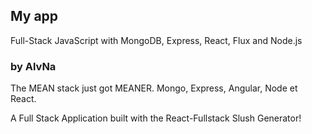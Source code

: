 ## My app ##

Full-Stack JavaScript with MongoDB, Express, React, Flux and Node.js

### by AlvNa ###


The MEAN stack just got MEANER. Mongo, Express, Angular, Node et React.

A Full Stack Application built with the React-Fullstack Slush Generator!

